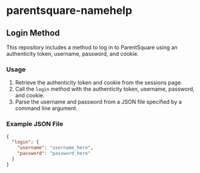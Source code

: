 # parentsquare-namehelp

## Login Method

This repository includes a method to log in to ParentSquare using an authenticity token, username, password, and cookie.

### Usage

1. Retrieve the authenticity token and cookie from the sessions page.
2. Call the `login` method with the authenticity token, username, password, and cookie.
3. Parse the username and password from a JSON file specified by a command line argument.

### Example JSON File

```json
{
  "login": {
    "username": "username_here",
    "password": "password_here"
  }
}
```
